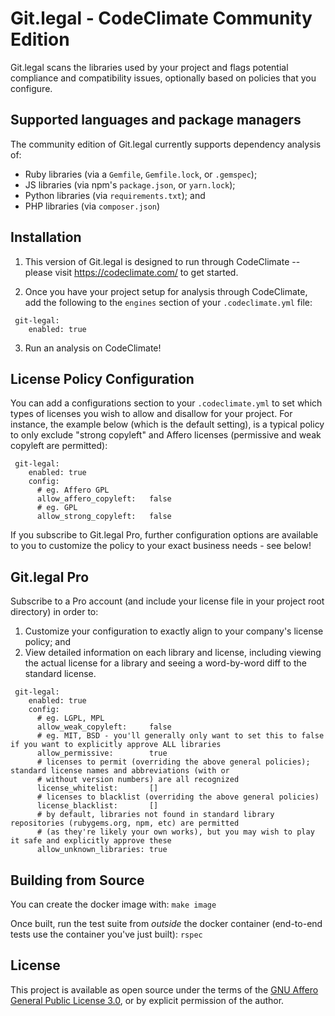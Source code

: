 # Git.legal - CodeClimate Community Edition

Git.legal scans the libraries used by your project and flags potential compliance and compatibility issues, optionally
based on policies that you configure.

## Supported languages and package managers

The community edition of Git.legal currently supports dependency analysis of:
- Ruby libraries (via a `Gemfile`, `Gemfile.lock`, or `.gemspec`);
- JS libraries (via npm's `package.json`, or `yarn.lock`);
- Python libraries (via `requirements.txt`); and
- PHP libraries (via `composer.json`)

## Installation

1. This version of Git.legal is designed to run through CodeClimate -- please visit https://codeclimate.com/ to get started.

2. Once you have your project setup for analysis through CodeClimate, add the following to the `engines` section of your
`.codeclimate.yml` file:

```
 git-legal:
    enabled: true
```

3. Run an analysis on CodeClimate!

## License Policy Configuration

You can add a configurations section to your `.codeclimate.yml` to set which types of licenses you wish to allow and
disallow for your project.  For instance, the example below (which is the default setting), is a typical policy to only
exclude "strong copyleft" and Affero licenses (permissive and weak copyleft are permitted):

```
 git-legal:
    enabled: true
    config:
      # eg. Affero GPL
      allow_affero_copyleft:   false
      # eg. GPL
      allow_strong_copyleft:   false
```

If you subscribe to Git.legal Pro, further configuration options are available to you to customize the policy to your 
exact business needs - see below!

## Git.legal Pro

Subscribe to a Pro account (and include your license file in your project root directory) in order to:
  1. Customize your configuration to exactly align to your company's license policy; and
  2. View detailed information on each library and license, including viewing the actual license for a library and seeing a word-by-word diff to the standard license.

```
 git-legal:
    enabled: true
    config:
      # eg. LGPL, MPL
      allow_weak_copyleft:     false
      # eg. MIT, BSD - you'll generally only want to set this to false if you want to explicitly approve ALL libraries
      allow_permissive:        true
      # licenses to permit (overriding the above general policies); standard license names and abbreviations (with or
      # without version numbers) are all recognized
      license_whitelist:       []
      # licenses to blacklist (overriding the above general policies)
      license_blacklist:       []
      # by default, libraries not found in standard library repositories (rubygems.org, npm, etc) are permitted
      # (as they're likely your own works), but you may wish to play it safe and explicitly approve these
      allow_unknown_libraries: true
```      

## Building from Source

You can create the docker image with: `make image`

Once built, run the test suite from *outside* the docker container (end-to-end tests use the container you've just built): `rspec`

## License

This project is available as open source under the terms of the
[GNU Affero General Public License 3.0](https://www.gnu.org/licenses/agpl-3.0.en.html), or by explicit permission of
the author.



